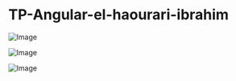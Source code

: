 # TP-Angular-el-haourari-ibrahim
![Image](https://github.com/user-attachments/assets/e2ecf500-83d6-4f4e-8b38-6b223144eca2)

![Image](https://github.com/user-attachments/assets/32da35f0-a323-463f-af24-e17998bd1128)

![Image](https://github.com/user-attachments/assets/110f86b9-e919-4d4a-9ee4-502885193689)
